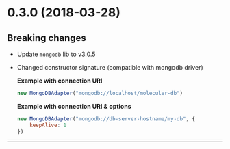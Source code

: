 <a name="0.3.0"></a>
# 0.3.0 (2018-03-28)

## Breaking changes
- Update `mongodb` lib to v3.0.5
- Changed constructor signature (compatible with mongodb driver)

    **Example with connection URI**
    ```js
    new MongoDBAdapter("mongodb://localhost/moleculer-db")
    ```

    **Example with connection URI & options**
    ```js
    new MongoDBAdapter("mongodb://db-server-hostname/my-db", {
        keepAlive: 1
    })
    ```

--------------------------------------------------
